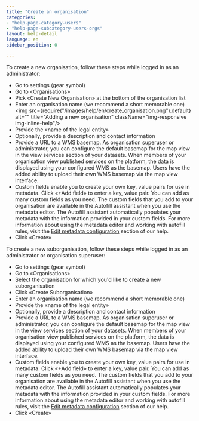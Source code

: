 ```yaml
---
title: "Create an organisation"
categories:
- "help-page-category-users"
- "help-page-subcategory-users-orgs"
layout: help-detail
language: en
sidebar_position: 0

---
```


To create a new organisation, follow these steps while logged in as an administrator:

* Go to settings (gear symbol)
* Go to &laquo;Organisations&raquo;
* Pick &laquo;Create New Organisation&raquo; at the bottom of the organisation list
* Enter an organisation name (we recommend a short memorable one)<img src={require("/images/help/en/create_organisation.png").default} alt="" title="Adding a new organisation" className="img-responsive img-inline-help"/>
* Provide the &laquo;name of the legal entity&raquo;
* Optionally, provide a description and contact information
*  Provide a URL to a WMS basemap. As organisation superuser or administrator, you can configure the default basemap for the map view in the view services section of your datasets. When members of your organisation view published services on the platform, the data is displayed using your configured WMS as the basemap. Users have the added ability to upload their own WMS basemap via the map view interface.   
*  Custom fields enable you to create your own key, value pairs for use in metadata. Click &laquo;+Add field&raquo; to enter a key, value pair. You can add as many custom fields as you need. The custom fields that you add to your organisation are available in the Autofill assistant when you use the metadata editor. The Autofill assistant automatically populates your metadata with the information provided in your custom fields. For more information about using the metadata editor and working with autofill rules, visit the [Edit metadata configuration](https://www.wetransform.to/help/en/help-page-category-setup-haleconnect/help-page-subcategory-setup-haleconnect-thememetadata/2015/02/10/theme-edit-metadata/) section of our help.
* Click &laquo;Create&raquo;

To create a new suborganisation, follow these steps while logged in as an administrator or organisation superuser:

* Go to settings (gear symbol)
* Go to &laquo;Organisations&raquo;
* Select the organisation for which you'd like to create a new suborganisation
* Click &laquo;Create Suborganisation&raquo;
* Enter an organisation name (we recommend a short memorable one)
* Provide the &laquo;name of the legal entity&raquo;
* Optionally, provide a description and contact information
* Provide a URL to a WMS basemap. As organisation superuser or administrator, you can configure the default basemap for the map view in the view services section of your datasets. When members of your organisation view published services on the platform, the data is displayed using your configured WMS as the basemap. Users have the added ability to upload their own WMS basemap via the map view interface. 
* Custom fields enable you to create your own key, value pairs for use in metadata. Click &laquo;+Add field&raquo; to enter a key, value pair. You can add as many custom fields as you need. The custom fields that you add to your organisation are available in the Autofill assistant when you use the metadata editor. The Autofill assistant automatically populates your metadata with the information provided in your custom fields. For more information about using the metadata editor and working with autofill rules, visit the [Edit metadata configuration](https://www.wetransform.to/help/en/help-page-category-setup-haleconnect/help-page-subcategory-setup-haleconnect-thememetadata/2015/02/10/theme-edit-metadata/) section of our help.
* Click &laquo;Create&raquo;
